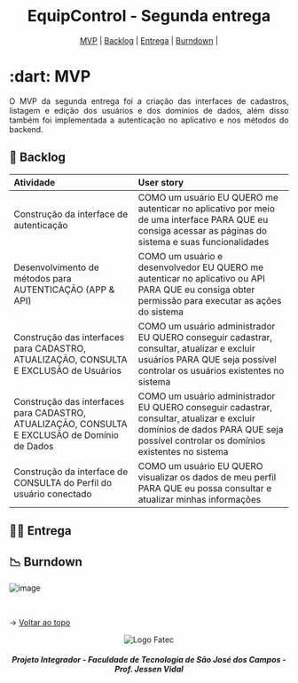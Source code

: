 <br id="topo">
 
<h1 align="center">EquipControl - Segunda entrega</h1>

<p align="center">
    <a href="#mvp">MVP</a> | 
    <a href="#backlog">Backlog</a> |
    <a href="#entrega">Entrega</a> | 
    <a href="#burndown">Burndown</a> | 
</p>
<span id="mvp">
 
<h1> :dart: MVP </h1>
<p align="justify">O MVP da segunda entrega foi a criação das interfaces de cadastros, listagem e edição dos usuários e dos domínios de dados, além disso também foi implementada a autenticação no aplicativo e nos métodos do backend.</p>
  
<span id="backlog">

## 📌 Backlog

| Atividade | User story | 
| :-------- | :--------- |
| Construção da interface de autenticação | COMO um usuário EU QUERO me autenticar no aplicativo por meio de uma interface PARA QUE eu consiga acessar as páginas do sistema e suas funcionalidades |
| Desenvolvimento de métodos para AUTENTICAÇÃO (APP & API)  |  COMO um usuário e desenvolvedor EU QUERO me autenticar no aplicativo ou API PARA QUE eu consiga obter permissão para executar as ações do sistema  |
| Construção das interfaces para CADASTRO, ATUALIZAÇÃO, CONSULTA E EXCLUSÃO de Usuários | COMO um usuário administrador EU QUERO conseguir cadastrar, consultar, atualizar e excluir usuários PARA QUE seja possível controlar os usuários existentes no sistema |
| Construção das interfaces para CADASTRO, ATUALIZAÇÃO, CONSULTA E EXCLUSÃO de Domínio de Dados | COMO um usuário administrador EU QUERO conseguir cadastrar, consultar, atualizar e excluir domínios de dados PARA QUE seja possível controlar os domínios existentes no sistema |
| Construção da interface de CONSULTA do Perfil do usuário conectado  | COMO um usuário EU QUERO visualizar os dados de meu perfil PARA QUE eu possa consultar e atualizar minhas informações |

<span id="entrega">
 
## 👩‍💻 Entrega
<p align="center">


</p>

<span id="burndown">

## 📉 Burndown

![image](https://github.com/CodeLabFatec/EquipControl/assets/26208169/95df5ed1-663f-4205-a636-aca8d245bf8f)

<br>

→ [Voltar ao topo](#topo)

<div align='center' height='70'>
  
![Logo Fatec](https://github.com/thaleskerber/Projeto-Integrador-4-Semestre/assets/26208169/c5407beb-d912-41da-afbb-13b054a55885)

<h5 align="center"> Projeto Integrador - Faculdade de Tecnologia de São José dos Campos - Prof. Jessen Vidal </h5>
</div>
